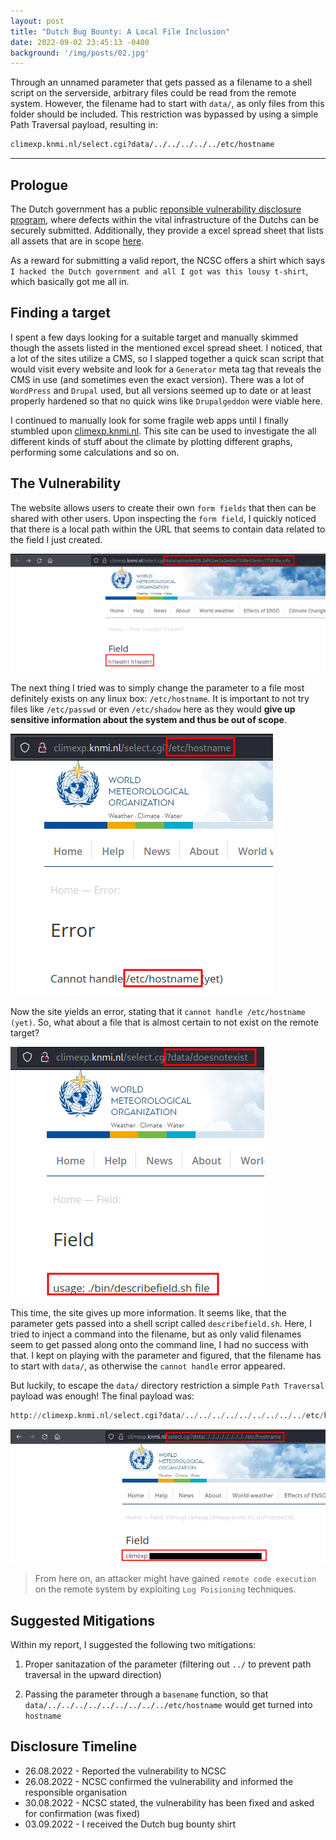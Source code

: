 ```yaml
---
layout: post
title: "Dutch Bug Bounty: A Local File Inclusion"
date: 2022-09-02 23:45:13 -0400
background: '/img/posts/02.jpg'
---
```


Through an unnamed parameter that gets passed as a filename to a shell script on the serverside, arbitrary files could be read from the remote system. However, the filename had to start with `data/`, as only files from this folder should be included. This restriction was bypassed by using a simple Path Traversal payload, resulting in:

```sh
climexp.knmi.nl/select.cgi?data/../../../../../etc/hostname
```

---

## Prologue
The Dutch government has a public [reponsible vulnerability disclosure program](https://english.ncsc.nl/contact/reporting-a-vulnerability-cvd), where defects within the vital infrastructure of the Dutchs can be securely submitted. Additionally, they provide a excel spread sheet that lists all assets that are in scope [here](https://www.communicatierijk.nl/vakkennis/r/rijkswebsites/verplichte-richtlijnen/websiteregister-rijksoverheid).

As a reward for submitting a valid report, the NCSC offers a shirt which says `I hacked the Dutch government and all I got was this lousy t-shirt`, which basically got me all in.

## Finding a target
I spent a few days looking for a suitable target and manually skimmed though the assets listed in the mentioned excel spread sheet. I noticed, that a lot of the sites utilize a CMS, so I slapped together a quick scan script that would visit every website and look for a `Generator` meta tag that reveals the CMS in use (and sometimes even the exact version). There was a lot of `WordPress` and `Drupal` used, but all versions seemed up to date or at least properly hardened so that no quick wins like `Drupalgeddon` were viable here.

I continued to manually look for some fragile web apps until I finally stumbled upon [climexp.knmi.nl](http://climexp.knmi.nl). This site can be used to investigate the all different kinds of stuff about the climate by plotting different graphs, performing some calculations and so on.

## The Vulnerability
The website allows users to create their own `form fields` that then can be shared with other users. Upon inspecting the `form field`, I quickly noticed that there is a local path within the URL that seems to contain data related to the field I just created.

![Normal Behaviour](/img/posts/path_url.png)

The next thing I tried was to simply change the parameter to a file most definitely exists on any linux box: `/etc/hostname`. It is important to not try files like `/etc/passwd` or even `/etc/shadow` here as they would **give up sensitive information about the system and thus be out of scope**.

![Trying a simple file inclusion](/img/posts/Pasted%20image%2020220904011745.png)

Now the site yields an error, stating that it `cannot handle /etc/hostname (yet)`. So, what about a file that is almost certain to not exist on the remote target?

![Non-existing file](/img/posts/Pasted%20image%2020220904012019.png)

This time, the site gives up more information. It seems like, that the parameter gets passed into a shell script called `describefield.sh`. Here, I tried to inject a command into the filename, but as only valid filenames seem to get passed along onto the command line, I had no success with that. I kept on playing with the parameter and figured, that the filename has to start with `data/`, as otherwise the `cannot handle` error appeared.

But luckily, to escape the `data/` directory restriction a simple `Path Traversal` payload was enough! The final payload was:

```py
http://climexp.knmi.nl/select.cgi?data/../../../../../../../../../etc/hostname
```

![Final Payload](/img/posts/dutchbb_lfi.png)

>From here on, an attacker might have gained `remote code execution` on the remote system by exploiting `Log Poisioning` techniques. 

## Suggested Mitigations
Within my report, I suggested the following two mitigations:

1. Proper sanitazation of the parameter (filtering out `../` to prevent path traversal in the upward direction)

2. Passing the parameter through a `basename` function, so that `data/../../../../../../../../../etc/hostname` would get turned into `hostname`
 
## Disclosure Timeline
- 26.08.2022 - Reported the vulnerability to NCSC
- 26.08.2022 - NCSC confirmed the vulnerability and informed the responsible organisation
- 30.08.2022 - NCSC stated, the vulnerability has been fixed and asked for confirmation (was fixed)
- 03.09.2022 - I received the Dutch bug bounty shirt
